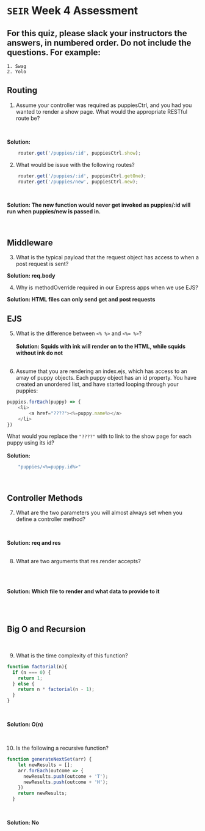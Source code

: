 # `SEIR` Week 4 Assessment
## For this quiz, please slack your instructors the answers, in numbered order. Do not include the questions. For example:
    1. Swag
    2. Yolo


## Routing
1. Assume your controller was required as puppiesCtrl, and you had you wanted to render a show page. What would the appropriate RESTful route be?

<br>

**Solution:**
```js
    router.get('/puppies/:id', puppiesCtrl.show);
```

2. What would be issue with the following routes?
```js
    router.get('/puppies/:id', puppiesCtrl.getOne);
    router.get('/puppies/new', puppiesCtrl.new);
```

<br>

**Solution:
The new function would never get invoked as puppies/:id will run when puppies/new is passed in.**

<br>

## Middleware
3. What is the typical payload that the request object has access to when a post request is sent?

**Solution: req.body**

4. Why is methodOverride required in our Express apps when we use EJS?

**Solution: HTML files can only send get and post requests**

## EJS
5. What is the difference between ```<% %>``` and ```<%= %>```?
<br><br>
**Solution: Squids with ink will render on to the HTML, while squids without ink do not**
<br><br>

6. Assume that you are rendering an index.ejs, which has access to an array of puppy objects. Each puppy object has an id property. You have created an unordered list, and have started looping through your puppies:
```js 
puppies.forEach(puppy) => {
    <li>
        <a href="????"><%=puppy.name%></a>
    </li>
})
```
What would you replace the ```"????"``` with to link to the show page for each puppy using its id?
<br><br>
**Solution:**
```js
    "puppies/<%=puppy.id%>"
```
<br>

## Controller Methods
7. What are the two parameters you will almost always set when you define a controller method?
<br>

**Solution: req and res**
<br><br>

8. What are two arguments that res.render accepts?

<br><br>

**Solution: Which file to render and what data to provide to it**

<br><br>

## Big O and Recursion

<br>

9. What is the time complexity of this function?
```js
function factorial(n){
  if (n === 0) {
    return 1;
  } else {
    return n * factorial(n - 1);
  }
}
```
<br>

**Solution: O(n)**

<br>

10. Is the following a recursive function?
```js
function generateNextSet(arr) {
    let newResults = [];
    arr.forEach(outcome => {
      newResults.push(outcome + 'T');
      newResults.push(outcome + 'H');
    })
    return newResults;
  }
```
<br>

**Solution: No**